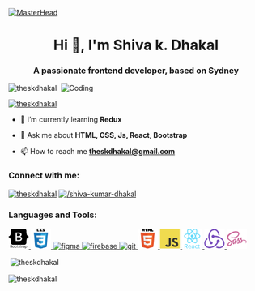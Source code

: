 [![MasterHead](https://i.pinimg.com/736x/76/34/d0/7634d00aa8fe6cb1927ceb011d13bdca--star-gif-falling-stars.jpg)](thskdhakal.io)
<h1 align="center">Hi 👋, I'm Shiva k. Dhakal</h1>
<h3 align="center">A passionate frontend developer, based on Sydney</h3>
<img align="right" alt="Coding" width="400" src="https://i.pinimg.com/originals/69/20/fc/6920fc266ea0a8bfbb02561dfdd18f1c.png">

<p align="left"> <img src="https://komarev.com/ghpvc/?username=theskdhakal&label=Profile%20views&color=0e75b6&style=flat" alt="theskdhakal" /> </p>

<p align="left"> <a href="https://twitter.com/theskdhakal" target="blank"><img src="https://img.shields.io/twitter/follow/theskdhakal?logo=twitter&style=for-the-badge" alt="theskdhakal" /></a> </p>

- 🌱 I’m currently learning **Redux**

- 💬 Ask me about **HTML, CSS, Js, React, Bootstrap**

- 📫 How to reach me **theskdhakal@gmail.com**

<h3 align="left">Connect with me:</h3>
<p align="left">
<a href="https://twitter.com/theskdhakal" target="blank"><img align="center" src="https://raw.githubusercontent.com/rahuldkjain/github-profile-readme-generator/master/src/images/icons/Social/twitter.svg" alt="theskdhakal" height="30" width="40" /></a>
<a href="https://linkedin.com/in//shiva-kumar-dhakal" target="blank"><img align="center" src="https://raw.githubusercontent.com/rahuldkjain/github-profile-readme-generator/master/src/images/icons/Social/linked-in-alt.svg" alt="/shiva-kumar-dhakal" height="30" width="40" /></a>
</p>

<h3 align="left">Languages and Tools:</h3>
<p align="left"> <a href="https://getbootstrap.com" target="_blank" rel="noreferrer"> <img src="https://raw.githubusercontent.com/devicons/devicon/master/icons/bootstrap/bootstrap-plain-wordmark.svg" alt="bootstrap" width="40" height="40"/> </a> <a href="https://www.w3schools.com/css/" target="_blank" rel="noreferrer"> <img src="https://raw.githubusercontent.com/devicons/devicon/master/icons/css3/css3-original-wordmark.svg" alt="css3" width="40" height="40"/> </a> <a href="https://www.figma.com/" target="_blank" rel="noreferrer"> <img src="https://www.vectorlogo.zone/logos/figma/figma-icon.svg" alt="figma" width="40" height="40"/> </a> <a href="https://firebase.google.com/" target="_blank" rel="noreferrer"> <img src="https://www.vectorlogo.zone/logos/firebase/firebase-icon.svg" alt="firebase" width="40" height="40"/> </a> <a href="https://git-scm.com/" target="_blank" rel="noreferrer"> <img src="https://www.vectorlogo.zone/logos/git-scm/git-scm-icon.svg" alt="git" width="40" height="40"/> </a> <a href="https://www.w3.org/html/" target="_blank" rel="noreferrer"> <img src="https://raw.githubusercontent.com/devicons/devicon/master/icons/html5/html5-original-wordmark.svg" alt="html5" width="40" height="40"/> </a> <a href="https://developer.mozilla.org/en-US/docs/Web/JavaScript" target="_blank" rel="noreferrer"> <img src="https://raw.githubusercontent.com/devicons/devicon/master/icons/javascript/javascript-original.svg" alt="javascript" width="40" height="40"/> </a> <a href="https://reactjs.org/" target="_blank" rel="noreferrer"> <img src="https://raw.githubusercontent.com/devicons/devicon/master/icons/react/react-original-wordmark.svg" alt="react" width="40" height="40"/> </a> <a href="https://redux.js.org" target="_blank" rel="noreferrer"> <img src="https://raw.githubusercontent.com/devicons/devicon/master/icons/redux/redux-original.svg" alt="redux" width="40" height="40"/> </a> <a href="https://sass-lang.com" target="_blank" rel="noreferrer"> <img src="https://raw.githubusercontent.com/devicons/devicon/master/icons/sass/sass-original.svg" alt="sass" width="40" height="40"/> </a> </p>


<p>&nbsp;<img align="center" src="https://github-readme-stats.vercel.app/api?username=theskdhakal&show_icons=true&locale=en" alt="theskdhakal" /></p>

<p><img align="center" src="https://github-readme-streak-stats.herokuapp.com/?user=theskdhakal&" alt="theskdhakal" /></p>
